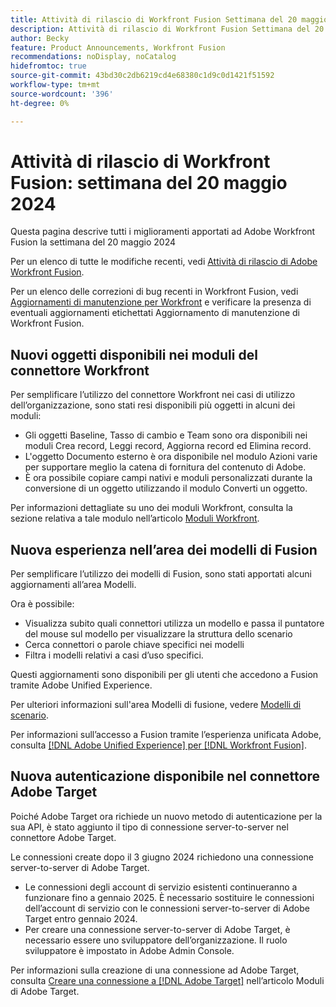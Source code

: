 ```yaml
---
title: Attività di rilascio di Workfront Fusion Settimana del 20 maggio 2024
description: Attività di rilascio di Workfront Fusion Settimana del 20 maggio 2024
author: Becky
feature: Product Announcements, Workfront Fusion
recommendations: noDisplay, noCatalog
hidefromtoc: true
source-git-commit: 43bd30c2db6219cd4e68380c1d9c0d1421f51592
workflow-type: tm+mt
source-wordcount: '396'
ht-degree: 0%

---
```


# Attività di rilascio di Workfront Fusion: settimana del 20 maggio 2024

Questa pagina descrive tutti i miglioramenti apportati ad Adobe Workfront Fusion la settimana del 20 maggio 2024

Per un elenco di tutte le modifiche recenti, vedi [Attività di rilascio di Adobe Workfront Fusion](../../../product-announcements/product-releases/fusion-release-activity/fusion-release-activity.md).

Per un elenco delle correzioni di bug recenti in Workfront Fusion, vedi [Aggiornamenti di manutenzione per Workfront](https://experienceleague.adobe.com/docs/workfront-known-issues/releases/current-updates.html) e verificare la presenza di eventuali aggiornamenti etichettati Aggiornamento di manutenzione di Workfront Fusion.

## Nuovi oggetti disponibili nei moduli del connettore Workfront

Per semplificare l’utilizzo del connettore Workfront nei casi di utilizzo dell’organizzazione, sono stati resi disponibili più oggetti in alcuni dei moduli:

* Gli oggetti Baseline, Tasso di cambio e Team sono ora disponibili nei moduli Crea record, Leggi record, Aggiorna record ed Elimina record.
* L&#39;oggetto Documento esterno è ora disponibile nel modulo Azioni varie per supportare meglio la catena di fornitura del contenuto di Adobe.
* È ora possibile copiare campi nativi e moduli personalizzati durante la conversione di un oggetto utilizzando il modulo Converti un oggetto.

Per informazioni dettagliate su uno dei moduli Workfront, consulta la sezione relativa a tale modulo nell’articolo [Moduli Workfront](/help/quicksilver/workfront-fusion/apps-and-their-modules/workfront-modules.md).

## Nuova esperienza nell’area dei modelli di Fusion

Per semplificare l’utilizzo dei modelli di Fusion, sono stati apportati alcuni aggiornamenti all’area Modelli.

Ora è possibile:

* Visualizza subito quali connettori utilizza un modello e passa il puntatore del mouse sul modello per visualizzare la struttura dello scenario
* Cerca connettori o parole chiave specifici nei modelli
* Filtra i modelli relativi a casi d’uso specifici.

Questi aggiornamenti sono disponibili per gli utenti che accedono a Fusion tramite Adobe Unified Experience.

Per ulteriori informazioni sull&#39;area Modelli di fusione, vedere [Modelli di scenario](/help/quicksilver/workfront-fusion/scenarios/templates/fusion-templates.md).

Per informazioni sull’accesso a Fusion tramite l’esperienza unificata Adobe, consulta [[!DNL Adobe Unified Experience] per [!DNL Workfront Fusion]](/help/quicksilver/workfront-fusion/fusion-in-admin-console/fusion-unified-experience.md).

## Nuova autenticazione disponibile nel connettore Adobe Target

Poiché Adobe Target ora richiede un nuovo metodo di autenticazione per la sua API, è stato aggiunto il tipo di connessione server-to-server nel connettore Adobe Target.

Le connessioni create dopo il 3 giugno 2024 richiedono una connessione server-to-server di Adobe Target.

* Le connessioni degli account di servizio esistenti continueranno a funzionare fino a gennaio 2025. È necessario sostituire le connessioni dell’account di servizio con le connessioni server-to-server di Adobe Target entro gennaio 2024.
* Per creare una connessione server-to-server di Adobe Target, è necessario essere uno sviluppatore dell’organizzazione. Il ruolo sviluppatore è impostato in Adobe Admin Console.

Per informazioni sulla creazione di una connessione ad Adobe Target, consulta [Creare una connessione a [!DNL Adobe Target]](/help/quicksilver/workfront-fusion/apps-and-their-modules/adobe-target-modules.md#create-a-connection-to-adobe-target) nell’articolo Moduli di Adobe Target.
